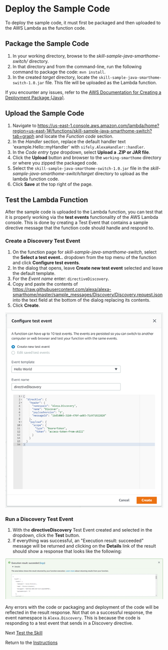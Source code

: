 # Deploy the Sample Code

To deploy the sample code, it must first be packaged and then uploaded to the AWS Lambda as the function code.

## Package the Sample Code

1. In your working directory, browse to the *skill-sample-java-smarthome-switch/* directory.
2. In that directory and from the command-line, run the following command to package the code: `mvn install`.
3. In the created *target* directory, locate the `skill-sample-java-smarthome-switch-1.0.jar` file. This file will be uploaded as the Lambda function.

If you encounter any issues, refer to the [AWS Documentation for Creating a Deployment Package (Java)](https://docs.aws.amazon.com/lambda/latest/dg/lambda-java-how-to-create-deployment-package.html).

## Upload the Sample Code

1. Navigate to https://us-east-1.console.aws.amazon.com/lambda/home?region=us-east-1#/functions/skill-sample-java-smarthome-switch?tab=graph and locate the *Function code* section.
2. In the _Handler_ section, replace the default handler text 'example.Hello::myHandler' with `sifely.AlexaHandler::handler`.
2. In the _Code entry type_ dropdown, select **Upload a .ZIP or JAR file**.
3. Click the **Upload** button and browser to the `working-smarthome` directory or where you zipped the packaged code.
4. Select the `skill-sample-java-smarthome-switch-1.0.jar` file in the *skill-sample-java-smarthome-switch/target* directory to upload as the lambda function code.
5. Click **Save** at the top right of the page.


## Test the Lambda Function
After the sample code is uploaded to the Lambda function, you can test that it is properly working via the **test events** functionality of the AWS Lambda console. This is done by creating a Test Event that contains a sample directive message that the function code should handle and respond to.

### Create a Discovery Test Event
1. On the function page for _skill-sample-java-smarthome-switch_, select the **Select a test event..** dropdown from the top menu of the function and click **Configure test events**.
2. In the dialog that opens, leave **Create new test event** selected and leave the default template.
3. For the _Event name_ enter: `directiveDiscovery`.
4. Copy and paste the contents of https://raw.githubusercontent.com/alexa/alexa-smarthome/master/sample_messages/Discovery/Discovery.request.json into the text field at the bottom of the dialog replacing its contents.
5. Click **Create**.

![](img/lambda-configure-test-events.png)

### Run a Discovery Test Event
1. With the **directiveDiscovery** Test Event created and selected in the dropdown, click the **Test** button.
2. If everything was successful, an "Execution result: succeeded" message will be returned and clicking on the **Details** link of the result should show a response that looks like the following:

![](img/lambda-execution-result-succeeded.png)

Any errors with the code or packaging and deployment of the code will be reflected in the result response. Not that on a successful response, the event namespace is `Alexa.Discovery`. This is because the code is responding to a test event that sends in a Discovery directive. 

Next [Test the Skill](test-the-skill.md)

Return to the [Instructions](README.md)